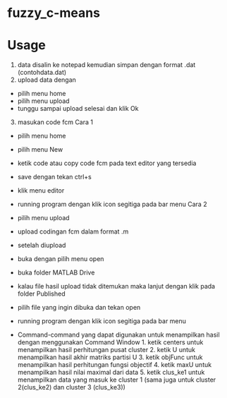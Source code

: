 # fuzzy_c-means
# Usage 
1. data disalin ke notepad kemudian simpan dengan format .dat (contohdata.dat)
2. upload data dengan
  - pilih menu home
  - pilih menu upload
  - tunggu sampai upload selesai dan klik Ok
3. masukan code fcm 
  Cara 1
  - pilih menu home
  - pilih menu New
  - ketik code atau copy code fcm pada text editor yang tersedia
  - save dengan tekan ctrl+s
  - klik menu editor
  - running program dengan klik icon segitiga pada bar menu
  Cara 2
  - pilih menu upload
  - upload codingan fcm dalam format .m
  - setelah diupload
  - buka dengan pilih menu open
  - buka folder MATLAB Drive
  - kalau file hasil upload tidak ditemukan maka lanjut dengan klik pada folder Published
  - pilih file yang ingin dibuka dan tekan open
  - running program dengan klik icon segitiga pada bar menu 

- Command-command yang dapat digunakan untuk menampilkan hasil dengan menggunakan Command Window
      1. ketik centers untuk menampilkan hasil perhitungan pusat cluster
      2. ketik U untuk menampilkan hasil akhir matriks partisi U
      3. ketik objFunc untuk menampilkan hasil perhitungan fungsi objectif
      4. ketik maxU untuk menampilkan hasil nilai maximal dari data
      5. ketik clus_ke1 untuk menampilkan data yang masuk ke cluster 1 (sama juga untuk cluster 2(clus_ke2) dan cluster 3 (clus_ke3))
  
      
